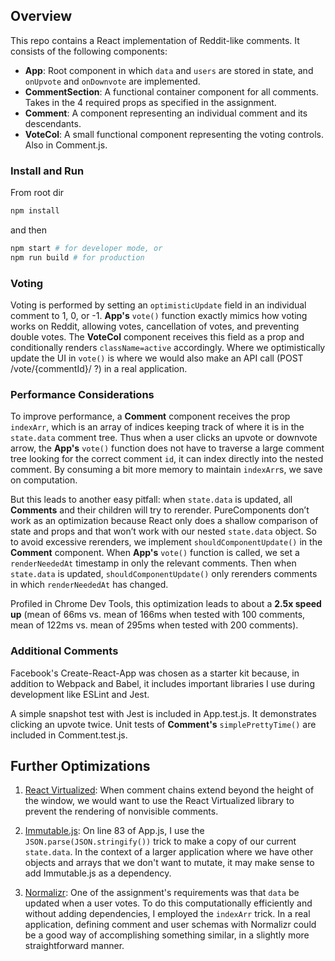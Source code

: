 ## Overview

This repo contains a React implementation of Reddit-like comments. It consists of the following components:
  * **App**: Root component in which `data` and `users` are stored in state, and `onUpvote` and `onDownvote` are implemented.
  * **CommentSection**: A functional container component for all comments. Takes in the 4 required props as specified in the assignment.
  * **Comment**: A component representing an individual comment and its descendants.
  * **VoteCol**: A small functional component representing the voting controls. Also in Comment.js.

### Install and Run
From root dir
``` bash
npm install
```
and then
``` bash
npm start # for developer mode, or
npm run build # for production
```

### Voting
Voting is performed by setting an `optimisticUpdate` field in an individual comment to 1, 0, or -1. **App's** `vote()` function exactly mimics how voting works on Reddit, allowing votes, cancellation of votes, and preventing double votes. The **VoteCol** component receives this field as a prop and conditionally renders `className=active` accordingly. Where we optimistically update the UI in `vote()` is where we would also make an API call (POST /vote/{commentId}/ ?) in a real application. 

### Performance Considerations
To improve performance, a **Comment** component receives the prop `indexArr`, which is an array of indices keeping track of where it is in the `state.data` comment tree. Thus when a user clicks an upvote or downvote arrow, the **App's** `vote()` function does not have to traverse a large comment tree looking for the correct comment `id`, it can index directly into the nested comment. By consuming a bit more memory to maintain `indexArr`s, we save on computation.


But this leads to another easy pitfall: when `state.data` is updated, all **Comments** and their children will try to rerender. PureComponents don’t work as an optimization because React only does a shallow comparison of state and props and that won’t work with our nested `state.data` object. So to avoid excessive rerenders, we implement `shouldComponentUpdate()` in the **Comment** component. When **App's** `vote()` function is called, we set a `renderNeededAt` timestamp in only the relevant comments. Then when `state.data` is updated, `shouldComponentUpdate()` only rerenders comments in which `renderNeededAt` has changed.


Profiled in Chrome Dev Tools, this optimization leads to about a **2.5x speed up** (mean of 66ms vs. mean of 166ms when tested with 100 comments, mean of 122ms vs. mean of 295ms when tested with 200 comments). 

### Additional Comments
Facebook's Create-React-App was chosen as a starter kit because, in addition to Webpack and Babel, it includes important libraries I use during development like ESLint and Jest.

A simple snapshot test with Jest is included in App.test.js. It demonstrates clicking an upvote twice. Unit tests of **Comment's** `simplePrettyTime()` are included in Comment.test.js.


## Further Optimizations

1. [React Virtualized](https://github.com/bvaughn/react-virtualized): 
   When comment chains extend beyond the height of the window, we would want to use the React Virtualized library to prevent the rendering of nonvisible comments.

2. [Immutable.js](https://facebook.github.io/immutable-js/): 
   On line 83 of App.js, I use the `JSON.parse(JSON.stringify())` trick to make a copy of our current `state.data`. In the context of a larger application where we have other objects and arrays that we don't want to mutate, it may make sense to add Immutable.js as a dependency.

3. [Normalizr](https://github.com/paularmstrong/normalizr):
   One of the assignment's requirements was that `data` be updated when a user votes. To do this computationally efficiently and without adding dependencies, I employed the `indexArr` trick. In a real application, defining comment and user schemas with Normalizr could be a good way of accomplishing something similar, in a slightly more straightforward manner.


